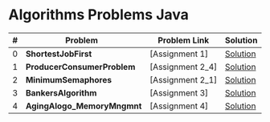 # Algorithms Problems Java

| # | Problem  | Problem Link | Solution |
|---|-------------------------------------------------|-------|-----------------------------------------------------------------------------------------------------|
| 0 | <b>ShortestJobFirst</b>  <br>             | [Assignment 1] | [Solution](https://github.com/kj-grogu/COEN_283_OS/blob/main/src/ShortestJobFirst.java)|
| 1 | <b>ProducerConsumerProblem</b>  <br>             | [Assignment 2_4] | [Solution](https://github.com/kj-grogu/COEN_283_OS/blob/main/src/ProducerConsumerProblem.java)|
| 2 | <b>MinimumSemaphores</b>  <br>             | [Assignment 2_1] | [Solution](https://github.com/kj-grogu/COEN_283_OS/blob/main/src/MinimumSemaphores.java)|
| 3 | <b>BankersAlgorithm</b>  <br>             | [Assignment 3] | [Solution](https://github.com/kj-grogu/COEN_283_OS/blob/main/src/BankersAlgorithm.java)|
| 4 | <b>AgingAlogo_MemoryMngmnt</b>  <br>             | [Assignment 4] | [Solution](https://github.com/kj-grogu/COEN_283_OS/blob/main/src/AgingAlogo_MemoryMngmnt.java)|
